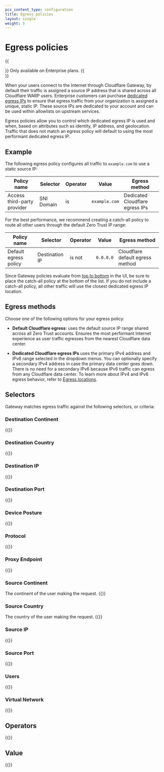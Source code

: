 ```yaml
---
pcx_content_type: configuration
title: Egress policies
layout: single
weight: 5
---
```


# Egress policies

{{<Aside type="note">}}
Only available on Enterprise plans.
{{</Aside>}}

When your users connect to the Internet through Cloudflare Gateway, by default their traffic is assigned a source IP address that is shared across all Cloudflare WARP users. Enterprise customers can purchase [dedicated egress IPs](/cloudflare-one/policies/filtering/egress-policies/dedicated-egress-ips/) to ensure that egress traffic from your organization is assigned a unique, static IP. These source IPs are dedicated to your account and can be used within allowlists on upstream services.

Egress policies allow you to control which dedicated egress IP is used and when, based on attributes such as identity, IP address, and geolocation. Traffic that does not match an egress policy will default to using the most performant dedicated egress IP.

## Example

The following egress policy configures all traffic to `example.com` to use a static source IP:

| Policy name | Selector | Operator | Value   | Egress method |
| ------------| -------- |--------- |---------|  --------------------------- |
| Access third-party provider | SNI Domain | is     |   `example.com` | Dedicated Cloudflare egress IPs |

For the best performance, we recommend creating a catch-all policy to route all other users through the default Zero Trust IP range:

| Policy name | Selector | Operator | Value   | Egress method |
| ----------- | ------- | ----------| ----------------- | ------------------------------------- |
| Default egress policy | Destination IP | is not | `0.0.0.0`     | Cloudflare default egress method |

Since Gateway policies evaluate from [top to bottom](/cloudflare-one/policies/filtering/order-of-enforcement/#order-of-precedence) in the UI, be sure to place the catch-all policy at the bottom of the list. If you do not include a catch-all policy, all other traffic will use the closest dedicated egress IP location.

## Egress methods

Choose one of the following options for your egress policy:

- **Default Cloudflare egress**: uses the default source IP range shared across all Zero Trust accounts. Ensures the most performant Internet experience as user traffic egresses from the nearest Cloudflare data center.

- **Dedicated Cloudflare egress IPs** uses the primary IPv4 address and IPv6 range selected in the dropdown menus. You can optionally specify a secondary IPv4 address in case the primary data center goes down. There is no need for a secondary IPv6 because IPv6 traffic can egress from any Cloudflare data center. To learn more about IPv4 and IPv6 egress behavior, refer to [Egress locations](/cloudflare-one/policies/filtering/egress-policies/dedicated-egress-ips/#egress-location).

## Selectors

Gateway matches egress traffic against the following selectors, or criteria:

### Destination Continent

{{<render file="gateway/_destination-continent.md" withParameters="net.dst">}}

### Destination Country

{{<render file="gateway/_destination-country.md" withParameters="net.dst">}}

### Destination IP

{{<render file="gateway/_destination-ip.md">}}

### Destination Port

{{<render file="gateway/_destination-port.md">}}

### Device Posture

{{<render file="gateway/_device-posture.md">}}

### Protocol

{{<render file="gateway/_protocol.md">}}

### Proxy Endpoint

{{<render file="gateway/_proxy-endpoint.md">}}

### Source Continent

The continent of the user making the request.
{{<render file="gateway/_source-continent.md" withParameters="net.src">}}

### Source Country

The country of the user making the request.
{{<render file="gateway/_source-country.md" withParameters="net.src">}}

### Source IP

{{<render file="gateway/_source-ip-net.md">}}

### Source Port

{{<render file="gateway/_source-port.md">}}

### Users

{{<render file="gateway/_users.md">}}

### Virtual Network

{{<render file="gateway/_virtual-network.md">}}

## Operators

{{<render file="gateway/_operators.md">}}

## Value

{{<render file="gateway/_value.md">}}
